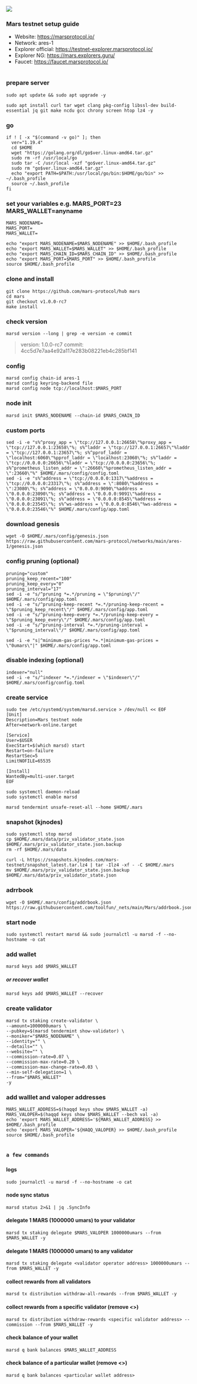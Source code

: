 
![](https://github.com/toolfun/_pics/blob/eaed8ab851a278e3bf5c59b0f38e09932dc10b1a/marsprotocol.jpg)
### Mars testnet setup guide

- Website: https://marsprotocol.io/
- Network: ares-1
- Explorer official: https://testnet-explorer.marsprotocol.io/
- Explorer NG: https://mars.explorers.guru/
- Faucet: https://faucet.marsprotocol.io/
#

### prepare server
```
sudo apt update && sudo apt upgrade -y
```
```
sudo apt install curl tar wget clang pkg-config libssl-dev build-essential jq git make ncdu gcc chrony screen htop lz4 -y
```

### go
```
if ! [ -x "$(command -v go)" ]; then
  ver="1.19.4"
  cd $HOME
  wget "https://golang.org/dl/go$ver.linux-amd64.tar.gz"
  sudo rm -rf /usr/local/go
  sudo tar -C /usr/local -xzf "go$ver.linux-amd64.tar.gz"
  sudo rm "go$ver.linux-amd64.tar.gz"
  echo "export PATH=$PATH:/usr/local/go/bin:$HOME/go/bin" >> ~/.bash_profile
  source ~/.bash_profile
fi
```

### set your variables e.g. MARS_PORT=23 MARS_WALLET=anyname

`MARS_NODENAME=`    
`MARS_PORT=`    
`MARS_WALLET=`

```
echo "export MARS_NODENAME=$MARS_NODENAME" >> $HOME/.bash_profile
echo "export MARS_WALLET=$MARS_WALLET" >> $HOME/.bash_profile
echo "export MARS_CHAIN_ID=$MARS_CHAIN_ID" >> $HOME/.bash_profile
echo "export MARS_PORT=$MARS_PORT" >> $HOME/.bash_profile
source $HOME/.bash_profile
```

### clone and install
```
git clone https://github.com/mars-protocol/hub mars
cd mars
git checkout v1.0.0-rc7
make install
```

### check version
`marsd version --long | grep -e version -e commit`
> version: 1.0.0-rc7
> commit: 4cc5d7e7aa4e92a117e283b08221eb4c285bf141

### config
```
marsd config chain-id ares-1
marsd config keyring-backend file
marsd config node tcp://localhost:$MARS_PORT
```

### node init
```
marsd init $MARS_NODENAME --chain-id $MARS_CHAIN_ID
```

### custom ports
```
sed -i -e "s%^proxy_app = \"tcp://127.0.0.1:26658\"%proxy_app = \"tcp://127.0.0.1:23658\"%; s%^laddr = \"tcp://127.0.0.1:26657\"%laddr = \"tcp://127.0.0.1:23657\"%; s%^pprof_laddr = \"localhost:6060\"%pprof_laddr = \"localhost:23060\"%; s%^laddr = \"tcp://0.0.0.0:26656\"%laddr = \"tcp://0.0.0.0:23656\"%; s%^prometheus_listen_addr = \":26660\"%prometheus_listen_addr = \":23660\"%" $HOME/.mars/config/config.toml
sed -i -e "s%^address = \"tcp://0.0.0.0:1317\"%address = \"tcp://0.0.0.0:23317\"%; s%^address = \":8080\"%address = \":23080\"%; s%^address = \"0.0.0.0:9090\"%address = \"0.0.0.0:23090\"%; s%^address = \"0.0.0.0:9091\"%address = \"0.0.0.0:23091\"%; s%^address = \"0.0.0.0:8545\"%address = \"0.0.0.0:23545\"%; s%^ws-address = \"0.0.0.0:8546\"%ws-address = \"0.0.0.0:23546\"%" $HOME/.mars/config/app.toml
```

### download genesis
```
wget -O $HOME/.mars/config/genesis.json https://raw.githubusercontent.com/mars-protocol/networks/main/ares-1/genesis.json
```

### config pruning (optional)
```
pruning="custom"
pruning_keep_recent="100"
pruning_keep_every="0"
pruning_interval="17"
sed -i -e "s/^pruning *=.*/pruning = \"$pruning\"/" $HOME/.mars/config/app.toml
sed -i -e "s/^pruning-keep-recent *=.*/pruning-keep-recent = \"$pruning_keep_recent\"/" $HOME/.mars/config/app.toml
sed -i -e "s/^pruning-keep-every *=.*/pruning-keep-every = \"$pruning_keep_every\"/" $HOME/.mars/config/app.toml
sed -i -e "s/^pruning-interval *=.*/pruning-interval = \"$pruning_interval\"/" $HOME/.mars/config/app.toml
```
```
sed -i -e "s|^minimum-gas-prices *=.*|minimum-gas-prices = \"0umars\"|" $HOME/.mars/config/app.toml
```

### disable indexing (optional)
```
indexer="null"
sed -i -e "s/^indexer *=.*/indexer = \"$indexer\"/" $HOME/.mars/config/config.toml
```

### create service
```
sudo tee /etc/systemd/system/marsd.service > /dev/null << EOF
[Unit]
Description=Mars testnet node
After=network-online.target

[Service]
User=$USER
ExecStart=$(which marsd) start
Restart=on-failure
RestartSec=5
LimitNOFILE=65535

[Install]
WantedBy=multi-user.target
EOF
```
```
sudo systemctl daemon-reload
sudo systemctl enable marsd
```
```
marsd tendermint unsafe-reset-all --home $HOME/.mars
```

### snapshot (kjnodes)
```
sudo systemctl stop marsd
cp $HOME/.mars/data/priv_validator_state.json $HOME/.mars/priv_validator_state.json.backup
rm -rf $HOME/.mars/data
```
```
curl -L https://snapshots.kjnodes.com/mars-testnet/snapshot_latest.tar.lz4 | tar -Ilz4 -xf - -C $HOME/.mars
mv $HOME/.mars/priv_validator_state.json.backup $HOME/.mars/data/priv_validator_state.json
```

### adrrbook
```
wget -O $HOME/.mars/config/addrbook.json https://raw.githubusercontent.com/toolfun/_nets/main/Mars/addrbook.json
```

### start node
```
sudo systemctl restart marsd && sudo journalctl -u marsd -f --no-hostname -o cat
```

### add wallet
```
marsd keys add $MARS_WALLET
```

##### or recover wallet
```
marsd keys add $MARS_WALLET --recover
```

### create validator
```
marsd tx staking create-validator \
--amount=1000000umars \
--pubkey=$(marsd tendermint show-validator) \
--moniker="$MARS_NODENAME" \
--identity="" \
--details="" \
--website="" \
--commission-rate=0.07 \
--commission-max-rate=0.20 \
--commission-max-change-rate=0.03 \
--min-self-delegation=1 \
--from="$MARS_WALLET"
-y
```

### add walllet and valoper addresses
```
MARS_WALLET_ADDRESS=$(haqqd keys show $MARS_WALLET -a)
MARS_VALOPER=$(haqqd keys show $MARS_WALLET --bech val -a)
echo 'export MARS_WALLET_ADDRESS='${MARS_WALLET_ADDRESS} >> $HOME/.bash_profile
echo 'export MARS_VALOPER='${HAQQ_VALOPER} >> $HOME/.bash_profile
source $HOME/.bash_profile
```
#
### `a few commands`
###
#### logs
```
sudo journalctl -u marsd -f --no-hostname -o cat
```

#### node sync status
```
marsd status 2>&1 | jq .SyncInfo
```

#### delegate 1 MARS (1000000 umars) to your validator
```
marsd tx staking delegate $MARS_VALOPER 1000000umars --from $MARS_WALLET -y
```

#### delegate 1 MARS (1000000 umars) to any validator
```
marsd tx staking delegate <validator operator address> 1000000umars --from $MARS_WALLET -y
```

#### collect rewards from all validators
```
marsd tx distribution withdraw-all-rewards --from $MARS_WALLET -y
```

#### collect rewards from a specific validator (remove <>)
```
marsd tx distribution withdraw-rewards <specific validator address> --commission --from $MARS_WALLET -y
```
#### check balance of your wallet
```
marsd q bank balances $MARS_WALLET_ADDRESS
```
  
#### check balance of a particular wallet (remove <>)
```
marsd q bank balances <particular wallet address>
```
